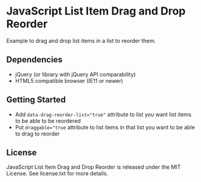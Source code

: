 # JavaScript List Item Drag and Drop Reorder

Example to drag and drop list items in a list to reorder them.

## Dependencies

* jQuery (or library with jQuery API comparability)
* HTML5 compatible browser (IE11 or newer)

## Getting Started

* Add `data-drag-reorder-list="true"` attribute to list you want list items to be able to be reordered
* Put `draggable="true` attribute to list items in that list you want to be able to drag to reorder

## License

JavaScript List Item Drag and Drop Reorder is released under the MIT License. See license.txt for more details.
